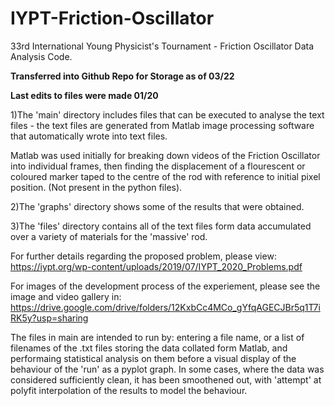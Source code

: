 # IYPT-Friction-Oscillator
33rd International Young Physicist's Tournament - Friction Oscillator Data Analysis Code.

**Transferred into Github Repo for Storage as of 03/22**

**Last edits to files were made 01/20**


1)The 'main' directory includes files that can be executed to analyse the text files - the text files are generated from Matlab image processing software that automatically wrote into text files.

Matlab was used initially for breaking down videos of the Friction Oscillator into individual frames, then finding the displacement of a flourescent or coloured marker taped to the centre of the rod with reference to initial pixel position. (Not present in the python files).

2)The 'graphs' directory shows some of the results that were obtained.

3)The 'files' directory contains all of the text files form data accumulated over a variety of materials for the 'massive' rod.

For further details regarding the proposed problem, please view:
https://iypt.org/wp-content/uploads/2019/07/IYPT_2020_Problems.pdf

For images of the development process of the experiement, please see the image and video gallery in:
https://drive.google.com/drive/folders/12KxbCc4MCo_gYfqAGECJBr5q1T7iRK5y?usp=sharing

The files in main are intended to run by: entering a file name, or a list of filenames of the .txt files storing the data collated form Matlab, and performaing statistical analysis on them before a visual display of the behaviour of the 'run' as a pyplot graph. In some cases, where the data was considered sufficiently clean, it has been smoothened out, with 'attempt' at polyfit interpolation of the results to model the behaviour.





